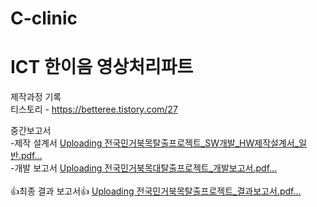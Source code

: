 # C-clinic
# ICT 한이음 영상처리파트
제작과정 기록<br/>
티스토리 - https://betteree.tistory.com/27

중간보고서 <br/>
-제작 설계서
[Uploading 전국민거북목탈출프로젝트_SW개발_HW제작설계서_일반.pdf…]()
<br/>
-개발 보고서
[Uploading 전국민거북목대탈출프로젝트_개발보고서.pdf…]()
<br/>
<br/>
👍최종 결과 보고서👍
[Uploading 전국민거북목탈출프로젝트_결과보고서.pdf…]()
